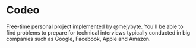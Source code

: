 # Codeo

Free-time personal project implemented by @mejybyte. You'll be able to find problems to prepare for technical interviews typically conducted in big companies such as Google, Facebook, Apple and Amazon.
